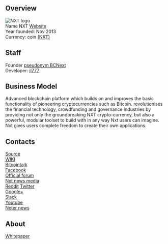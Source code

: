 ## Overview
   ![NXT logo](../projects/logo/nxt.png)  
    Name NXT
    [Website](https://nxt.org/)  
    Year founded:  Nov 2013  
    Currency: coin [(NXT)](https://coinmarketcap.com/...)  
## Staff
   Founder [pseudonym BCNext](https://bitcointalk.org/index.php?action=profile;u=152600)  
   Developer: [jl777](../people/jl777.md)  
## Business Model
   Advanced blockchain platform which builds on and improves the basic functionality of pioneering cryptocurrencies such as Bitcoin. revolutionises the financial technology, crowdfunding and governance industries by providing not only the groundbreaking NXT crypto-currency, but also a powerful, modular toolset to build with in any way Nxt users can imagine. Nxt gives users complete freedom to create their own applications.   
## Contacts
   [Source](https://bitbucket.org/JeanLucPicard/nxt/src)  
[WIKI](https://nxtwiki.org/)  
    [Bitcointalk](https://bitcointalk.org/index.php?topic=587007.0)  
    [Facebook](https://www.facebook.com/NxtBlockchain)  
    [Official forum](https://nxtforum.org/)   
    [Nxt news media](https://www.nxtfoundation.io/in-the-media-nxt-foundation/)  
    [Reddit](https://www.reddit.com/r/NXT/)	
	[Twitter](https://twitter.com/NxtCommunity)  
	[Google+](https://plus.google.com/communities/111213604360932513755)  
    [Slack](https://nxtchat.herokuapp.com/)  
	[Youtube](https://www.youtube.com/channel/UCZUljIZUHCzZpyd1ziwlmaA)  
    [Nxter news](https://www.nxter.org/)  
 ## About 
   [Whitepaper](http://nxtwiki.org/wiki/Whitepaper:Nxt)


